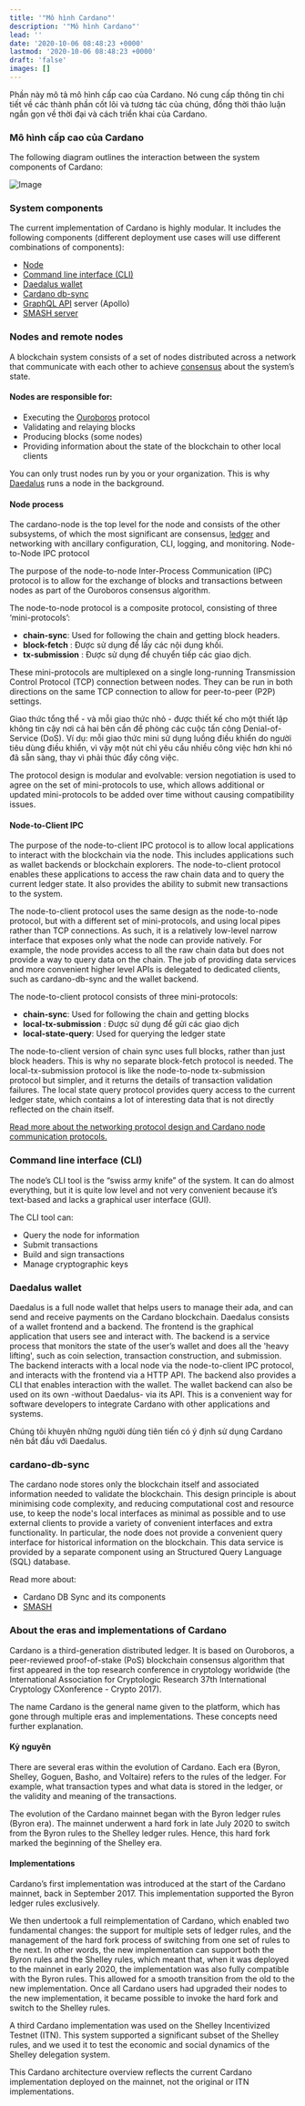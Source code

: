 ```yaml
---
title: '"Mô hình Cardano"'
description: '"Mô hình Cardano"'
lead: ''
date: '2020-10-06 08:48:23 +0000'
lastmod: '2020-10-06 08:48:23 +0000'
draft: 'false'
images: []
---
```


Phần này mô tả mô hình cấp cao của Cardano. Nó cung cấp thông tin chi tiết về các thành phần cốt lõi và tương tác của chúng, đồng thời thảo luận ngắn gọn về thời đại và cách triển khai của Cardano.

### Mô hình cấp cao của Cardano

The following diagram outlines the interaction between the system components of Cardano:

![Image](https://ucarecdn.com/3756645a-a4a2-4d2f-846a-e454bf7cba60/)

### System components

The current implementation of Cardano is highly modular. It includes the following components (different deployment use cases will use different combinations of components):

- [Node](https://github.com/input-output-hk/cardano-node)
- [Command line interface (CLI)](https://github.com/input-output-hk/cardano-node/blob/master/doc/reference/cardano-node-cli-reference.md)
- [Daedalus wallet](https://github.com/input-output-hk/cardano-wallet)
- [Cardano db-sync](https://github.com/input-output-hk/cardano-db-sync)
- [GraphQL API](https://github.com/input-output-hk/cardano-graphql) server (Apollo)
- [SMASH server](https://github.com/input-output-hk/smash)

### Nodes and remote nodes

A blockchain system consists of a set of nodes distributed across a network that communicate with each other to achieve [consensus](https://docs.cardano.org/core-concepts/consensus-explained) about the system’s state.

#### Nodes are responsible for:

- Executing the [Ouroboros](https://github.com/input-output-hk/ouroboros-network/#ouroboros-network) protocol
- Validating and relaying blocks
- Producing blocks (some nodes)
- Providing information about the state of the blockchain to other local clients

You can only trust nodes run by you or your organization. This is why [Daedalus](https://docs.cardano.org/cardano-components/daedalus-wallet) runs a node in the background.

#### Node process

The cardano-node is the top level for the node and consists of the other subsystems, of which the most significant are consensus, [ledger](https://github.com/input-output-hk/cardano-ledger-specs#cardano-ledger) and networking with ancillary configuration, CLI, logging, and monitoring. Node-to-Node IPC protocol

The purpose of the node-to-node Inter-Process Communication (IPC) protocol is to allow for the exchange of blocks and transactions between nodes as part of the Ouroboros consensus algorithm.

The node-to-node protocol is a composite protocol, consisting of three ‘mini-protocols’:

- **chain-sync**: Used for following the chain and getting block headers.
- **block-fetch** : Được sử dụng để lấy các nội dung khối.
- **tx-submission** : Được sử dụng để chuyển tiếp các giao dịch.

These mini-protocols are multiplexed on a single long-running Transmission Control Protocol (TCP) connection between nodes. They can be run in both directions on the same TCP connection to allow for peer-to-peer (P2P) settings.

Giao thức tổng thể - và mỗi giao thức nhỏ - được thiết kế cho một thiết lập không tin cậy nơi cả hai bên cần đề phòng các cuộc tấn công Denial-of-Service (DoS). Ví dụ: mỗi giao thức mini sử dụng luồng điều khiển do người tiêu dùng điều khiển, vì vậy một nút chỉ yêu cầu nhiều công việc hơn khi nó đã sẵn sàng, thay vì phải thúc đẩy công việc.

The protocol design is modular and evolvable: version negotiation is used to agree on the set of mini-protocols to use, which allows additional or updated mini-protocols to be added over time without causing compatibility issues.

#### Node-to-Client IPC

The purpose of the node-to-client IPC protocol is to allow local applications to interact with the blockchain via the node. This includes applications such as wallet backends or blockchain explorers. The node-to-client protocol enables these applications to access the raw chain data and to query the current ledger state. It also provides the ability to submit new transactions to the system.

The node-to-client protocol uses the same design as the node-to-node protocol, but with a different set of mini-protocols, and using local pipes rather than TCP connections. As such, it is a relatively low-level narrow interface that exposes only what the node can provide natively. For example, the node provides access to all the raw chain data but does not provide a way to query data on the chain. The job of providing data services and more convenient higher level APIs is delegated to dedicated clients, such as cardano-db-sync and the wallet backend.

The node-to-client protocol consists of three mini-protocols:

- **chain-sync**: Used for following the chain and getting blocks
- **local-tx-submission** : Được sử dụng để gửi các giao dịch
- **local-state-query**: Used for querying the ledger state

The node-to-client version of chain sync uses full blocks, rather than just block headers. This is why no separate block-fetch protocol is needed. The local-tx-submission protocol is like the node-to-node tx-submission protocol but simpler, and it returns the details of transaction validation failures. The local state query protocol provides query access to the current ledger state, which contains a lot of interesting data that is not directly reflected on the chain itself.

[Read more about the networking protocol design and Cardano node communication protocols.](https://docs.cardano.org/explore-cardano/cardano-network/networking-protocol)

### Command line interface (CLI)

The node’s CLI tool is the “swiss army knife” of the system. It can do almost everything, but it is quite low level and not very convenient because it’s text-based and lacks a graphical user interface (GUI).

The CLI tool can:

- Query the node for information
- Submit transactions
- Build and sign transactions
- Manage cryptographic keys

### Daedalus wallet

Daedalus is a full node wallet that helps users to manage their ada, and can send and receive payments on the Cardano blockchain. Daedalus consists of a wallet frontend and a backend. The frontend is the graphical application that users see and interact with. The backend is a service process that monitors the state of the user’s wallet and does all the 'heavy lifting', such as coin selection, transaction construction, and submission. The backend interacts with a local node via the node-to-client IPC protocol, and interacts with the frontend via a HTTP API. The backend also provides a CLI that enables interaction with the wallet. The wallet backend can also be used on its own -without Daedalus- via its API. This is a convenient way for software developers to integrate Cardano with other applications and systems.

Chúng tôi khuyên những người dùng tiên tiến có ý định sử dụng Cardano nên bắt đầu với Daedalus.

### cardano-db-sync

The cardano node stores only the blockchain itself and associated information needed to validate the blockchain. This design principle is about minimising code complexity, and reducing computational cost and resource use, to keep the node's local interfaces as minimal as possible and to use external clients to provide a variety of convenient interfaces and extra functionality. In particular, the node does not provide a convenient query interface for historical information on the blockchain. This data service is provided by a separate component using an Structured Query Language (SQL) database.

Read more about:

- Cardano DB Sync and its components
- [SMASH](https://docs.cardano.org/cardano-components/smash)

### About the eras and implementations of Cardano

Cardano is a third-generation distributed ledger. It is based on Ouroboros, a peer-reviewed proof-of-stake (PoS) blockchain consensus algorithm that first appeared in the top research conference in cryptology worldwide (the International Association for Cryptologic Research 37th International Cryptology CXonference - Crypto 2017).

The name Cardano is the general name given to the platform, which has gone through multiple eras and implementations. These concepts need further explanation.

#### Kỷ nguyên

There are several eras within the evolution of Cardano. Each era (Byron, Shelley, Goguen, Basho, and Voltaire) refers to the rules of the ledger. For example, what transaction types and what data is stored in the ledger, or the validity and meaning of the transactions.

The evolution of the Cardano mainnet began with the Byron ledger rules (Byron era). The mainnet underwent a hard fork in late July 2020 to switch from the Byron rules to the Shelley ledger rules. Hence, this hard fork marked the beginning of the Shelley era.

#### Implementations

Cardano’s first implementation was introduced at the start of the Cardano mainnet, back in September 2017. This implementation supported the Byron ledger rules exclusively.

We then undertook a full reimplementation of Cardano, which enabled two fundamental changes: the support for multiple sets of ledger rules, and the management of the hard fork process of switching from one set of rules to the next. In other words, the new implementation can support both the Byron rules and the Shelley rules, which meant that, when it was deployed to the mainnet in early 2020, the implementation was also fully compatible with the Byron rules. This allowed for a smooth transition from the old to the new implementation. Once all Cardano users had upgraded their nodes to the new implementation, it became possible to invoke the hard fork and switch to the Shelley rules.

A third Cardano implementation was used on the Shelley Incentivized Testnet (ITN). This system supported a significant subset of the Shelley rules, and we used it to test the economic and social dynamics of the Shelley delegation system.

This Cardano architecture overview reflects the current Cardano implementation deployed on the mainnet, not the original or ITN implementations.
